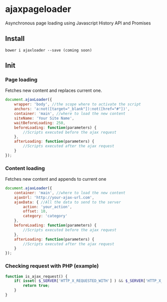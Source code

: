 # ajaxpageloader
Asynchronous page loading using Javascript History API and Promises
## Install
`bower i ajaxloader --save (coming soon)`

## Init
### Page loading
Fetches new content and replaces current one.
``` js
document.ajaxLoader({
    wrapper: 'body', //the scope where to activate the script
    anchors: 'a:not([target="_blank"]):not([href="#"])',
    container: 'main', //where to load the new content
    siteName: 'Your Site Name',
    waitBeforeLoading: 250,
    beforeLoading: function(parameters) {
        //Scripts executed before the ajax request
    },
    afterLoading: function(parameters) {
        //Scripts executed after the ajax request
    }
});
```
### Content loading
Fetches new content and appends to current one
``` js
document.ajaxLoader({
    container: 'main', //where to load the new content
    ajaxUrl: 'http://your-ajax-url.com',
    ajaxData: { //All the data to send to the server
        action: 'your_action',
        offset: 10,
        category: 'category'
    },
    beforeLoading: function(parameters) {
        //Scripts executed before the ajax request
    },
    afterLoading: function(parameters) {
        //Scripts executed after the ajax request
    }
});
```

### Checking request with PHP (example)
``` php
function is_ajax_request() {
    if( isset( $_SERVER['HTTP_X_REQUESTED_WITH'] ) && $_SERVER['HTTP_X_REQUESTED_WITH'] == 'BAWXMLHttpRequest' ){
        return true;
    }
}
```
